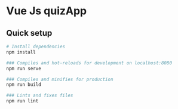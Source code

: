 # Vue Js quizApp

## Quick setup

``` bash
# Install dependencies
npm install

### Compiles and hot-reloads for development on localhost:8080
npm run serve

### Compiles and minifies for production
npm run build

### Lints and fixes files
npm run lint

```
